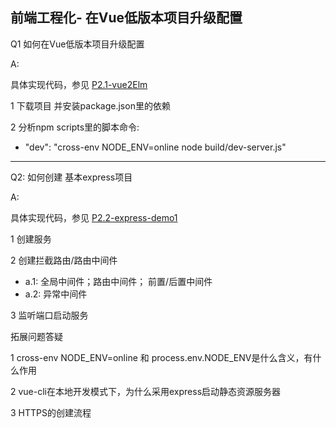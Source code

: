 ## 前端工程化- 在Vue低版本项目升级配置



Q1 如何在Vue低版本项目升级配置

A: 

具体实现代码，参见 [P2.1-vue2Elm](todo)
  
1 下载项目 并安装package.json里的依赖

2 分析npm scripts里的脚本命令: 
  - "dev": "cross-env NODE_ENV=online node build/dev-server.js"

------------------------------------------------------------------
Q2: 如何创建 基本express项目

A:

具体实现代码，参见 [P2.2-express-demo1](todo)

1 创建服务 

2 创建拦截路由/路由中间件
  - a.1: 全局中间件；路由中间件； 前置/后置中间件
  - a.2: 异常中间件 

3 监听端口启动服务








拓展问题答疑

1 cross-env NODE_ENV=online 和 process.env.NODE_ENV是什么含义，有什么作用

2 vue-cli在本地开发模式下，为什么采用express启动静态资源服务器

3 HTTPS的创建流程